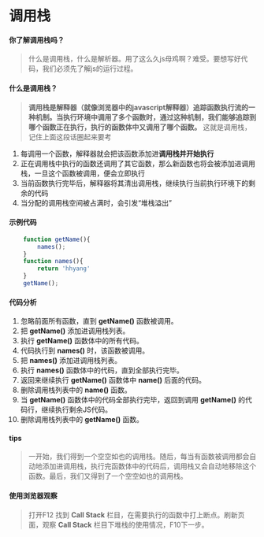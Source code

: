 # 调用栈

#### 你了解调用栈吗？
> 什么是调用栈，什么是解析器。用了这么久js母鸡啊？难受。要想写好代码，我们必须先了解js的运行过程。

#### 什么是调用栈？
> **调用栈是解释器（就像浏览器中的javascript解释器）追踪函数执行流的一种机制。当执行环境中调用了多个函数时，通过这种机制，我们能够追踪到哪个函数正在执行，执行的函数体中又调用了哪个函数。** 这就是调用栈，记住上面这段话圈起来要考

1. 每调用一个函数，解释器就会把该函数添加进**调用栈并开始执行**
1. 正在调用栈中执行的函数还调用了其它函数，那么新函数也将会被添加进调用栈，一旦这个函数被调用，便会立即执行
1. 当前函数执行完毕后，解释器将其清出调用栈，继续执行当前执行环境下的剩余的代码
1. 当分配的调用栈空间被占满时，会引发“堆栈溢出”

#### 示例代码
``` javaScript {.line-numbers}:
    function getName(){
        names();
    }
    function names(){
        return 'hhyang'
    }
    getName();
```
#### 代码分析
1. 忽略前面所有函数，直到 **getName()** 函数被调用。
1. 把 **getName()** 添加进调用栈列表。
1. 执行 **getName()** 函数体中的所有代码。
1. 代码执行到 **names()** 时，该函数被调用。
1. 把 **names()** 添加进调用栈列表。
1. 执行 **names()** 函数体中的代码，直到全部执行完毕。
1. 返回来继续执行 **getName()** 函数体中 **name()** 后面的代码。
1. 删除调用栈列表中的 **name()** 函数。
1. 当 **getName()** 函数体中的代码全部执行完毕，返回到调用 **getName()** 的代码行，继续执行剩余JS代码。
1. 删除调用栈列表中的 **getName()** 函数。

#### tips
> 一开始，我们得到一个空空如也的调用栈。随后，每当有函数被调用都会自动地添加进调用栈，执行完函数体中的代码后，调用栈又会自动地移除这个函数。最后，我们又得到了一个空空如也的调用栈。

#### 使用浏览器观察
> 打开F12 找到 **Call Stack** 栏目，在需要执行的函数中打上断点。刷新页面，观察 **Call Stack** 栏目下堆栈的使用情况，F10下一步。